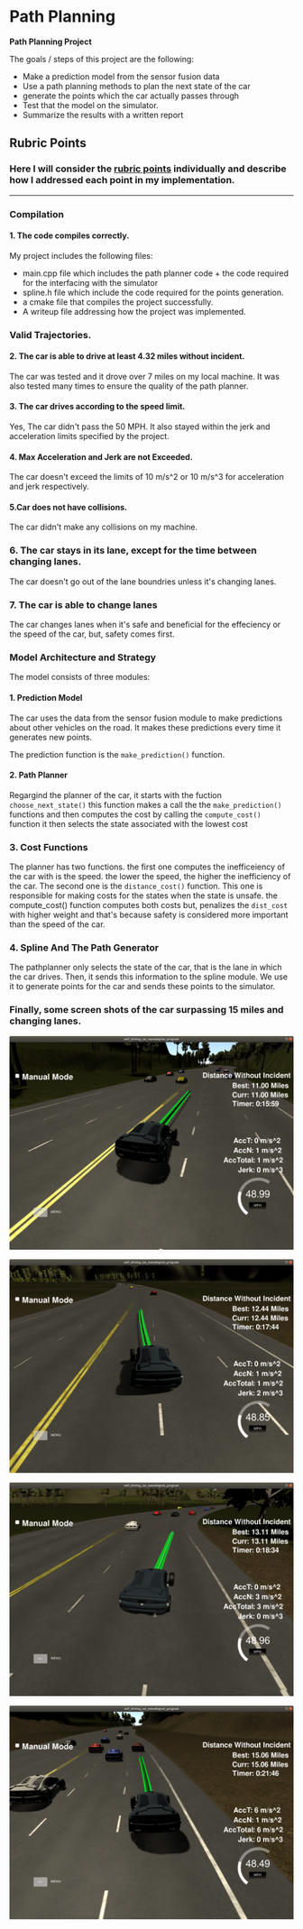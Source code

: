 # **Path Planning**


**Path Planning Project**

The goals / steps of this project are the following:
* Make a prediction model from the sensor fusion data 
* Use a path planning methods to plan the next state of the car
* generate the points which the car actually passes through
* Test that the model on the simulator.
* Summarize the results with a written report



## Rubric Points
### Here I will consider the [rubric points](https://review.udacity.com/#!/rubrics/1971/view) individually and describe how I addressed each point in my implementation.  

---
### Compilation

#### 1. The code compiles correctly.
My project includes the following files:
* main.cpp file which includes the path planner code + the code required for the interfacing with the simulator
* spline.h file which include the code required for the points generation.
* a cmake file that compiles the project successfully.
* A writeup file addressing how the project was implemented.

### Valid Trajectories.
#### 2. The car is able to drive at least 4.32 miles without incident.	
The car was tested and it drove over 7 miles on my local machine. It was also tested many times to ensure the quality of the path planner.

#### 3. The car drives according to the speed limit.
Yes, The car didn't pass the 50 MPH. It also stayed within the jerk and acceleration limits specified by the project.

#### 4. Max Acceleration and Jerk are not Exceeded.
The car doesn't exceed the limits of 10 m/s^2 or 10 m/s^3 for acceleration and jerk respectively.

#### 5.Car does not have collisions.
The car didn't make any collisions on my machine.

### 6. The car stays in its lane, except for the time between changing lanes.
The car doesn't go out of the lane boundries unless it's changing lanes.

### 7. The car is able to change lanes
The car changes lanes when it's safe and beneficial for the effeciency or the speed of the car, but, safety comes first.


### Model Architecture and Strategy
The model consists of three modules:

#### 1. Prediction Model
The car uses the data from the sensor fusion module to make predictions about other vehicles on the road. It makes these predictions every time it generates new points.

The prediction function is the `make_prediction()` function.
 
#### 2. Path Planner 
Regargind the planner of the car, it starts with the fuction `choose_next_state()` this function makes a call the the `make_prediction()` functions and then computes the cost by calling the `compute_cost()` function it then selects the state associated with the lowest cost

### 3. Cost Functions
The planner has two functions. the first one computes the inefficeiency of the car with is the speed. the lower the speed, the higher the inefficiency of the car. The second one is the `distance_cost()` function. This one is responsible for making costs for the states when the state is unsafe. the compute_cost() function computes both costs but, penalizes the `dist_cost` with higher weight and that's because safety is considered more important than the speed of the car. 

### 4. Spline And The Path Generator
The pathplanner only selects the state of the car, that is the lane in which the car drives. Then, it sends this information to the spline module. We use it to generate points for the car and sends these points to the simulator.

### Finally, some screen shots of the car surpassing 15 miles and changing lanes.

![alt text](https://github.com/Mahmoud-Selim/CarND-Path-Planning-Project/blob/master/Screenshots/Screenshot%20from%202018-12-27%2005-21-24.png)

![alt text](https://github.com/Mahmoud-Selim/CarND-Path-Planning-Project/blob/master/Screenshots/Screenshot%20from%202018-12-27%2005-23-09.png)

![alt text](https://github.com/Mahmoud-Selim/CarND-Path-Planning-Project/blob/master/Screenshots/Screenshot%20from%202018-12-27%2005-23-59.png)

![alt text](https://github.com/Mahmoud-Selim/CarND-Path-Planning-Project/blob/master/Screenshots/Screenshot%20from%202018-12-27%2005-27-11.png)
